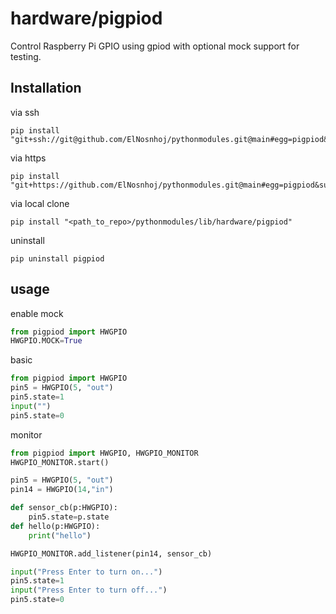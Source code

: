 # hardware/pigpiod

Control Raspberry Pi GPIO using gpiod with optional mock support for testing.

## Installation
via ssh
```
pip install "git+ssh://git@github.com/ElNosnhoj/pythonmodules.git@main#egg=pigpiod&subdirectory=lib/hardware/pigpiod"
```

via https
```
pip install "git+https://github.com/ElNosnhoj/pythonmodules.git@main#egg=pigpiod&subdirectory=lib/hardware/pigpiod"
```

via local clone
```
pip install "<path_to_repo>/pythonmodules/lib/hardware/pigpiod"
```

uninstall
```
pip uninstall pigpiod
```

## usage
enable mock
```python
from pigpiod import HWGPIO
HWGPIO.MOCK=True
```


basic
```python
from pigpiod import HWGPIO
pin5 = HWGPIO(5, "out")
pin5.state=1
input("")
pin5.state=0
```

monitor
```python
from pigpiod import HWGPIO, HWGPIO_MONITOR
HWGPIO_MONITOR.start()

pin5 = HWGPIO(5, "out")
pin14 = HWGPIO(14,"in")

def sensor_cb(p:HWGPIO): 
    pin5.state=p.state
def hello(p:HWGPIO):
    print("hello")

HWGPIO_MONITOR.add_listener(pin14, sensor_cb)

input("Press Enter to turn on...")
pin5.state=1
input("Press Enter to turn off...")
pin5.state=0
```